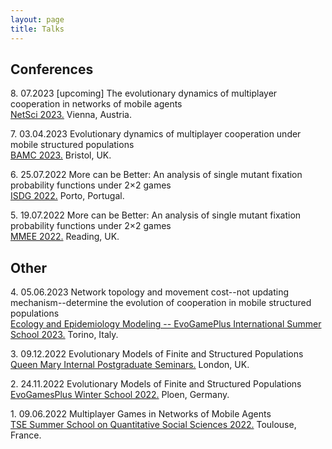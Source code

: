 ```yaml
---
layout: page
title: Talks
---
```



## Conferences

8\. 07.2023 [upcoming] The evolutionary dynamics of multiplayer cooperation in networks of mobile agents\
  [NetSci 2023.](https://netsci2023.wixsite.com/netsci2023) Vienna, Austria.

7\. 03.04.2023 Evolutionary dynamics of multiplayer cooperation under mobile structured populations\
  [BAMC 2023.](https://rise.articulate.com/share/m_8PV5egFfp51rbRhApK6GtC3ZkRGmpN#/) Bristol, UK.

6\. 25.07.2022 More can be Better: An analysis of single mutant fixation probability functions under 2×2 games\
  [ISDG 2022.](https://www.gerad.ca/colloques/isdg2022/program.html) Porto, Portugal.

5\. 19.07.2022 More can be Better: An analysis of single mutant fixation probability functions under 2×2 games\
  [MMEE 2022.](http://mmee.eu/index.html) Reading, UK.

## Other

4\. 05.06.2023 Network topology and movement cost--not updating mechanism--determine the evolution of cooperation in mobile structured populations\
  [Ecology and Epidemiology Modeling -- EvoGamePlus International Summer School 2023.](https://eem-evogames.di.unito.it/program/) Torino, Italy.

3\. 09.12.2022 Evolutionary Models of Finite and Structured Populations\
  [Queen Mary Internal Postgraduate Seminars.](https://www.qmul.ac.uk/maths/research/seminars/queen-mary-internal-postgraduate-seminar/) London, UK.

2\. 24.11.2022 Evolutionary Models of Finite and Structured Populations\
  [EvoGamesPlus Winter School 2022.](https://tecoevo.github.io/winterschool/) Ploen, Germany.

1\. 09.06.2022 Multiplayer Games in Networks of Mobile Agents\
  [TSE Summer School on Quantitative Social Sciences 2022.](https://www.iast.fr/summer-schools) 	Toulouse, France.

